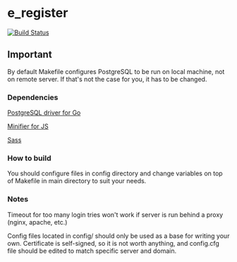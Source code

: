 # e_register

[![Build Status](https://travis-ci.com/d0ku/e_register.svg?token=czCs7ySFgsJtHB5vZwPp&branch=master)](https://travis-ci.com/d0ku/e_register)

## Important

By default Makefile configures PostgreSQL to be run on local machine, not on remote server. If that's not the case for you, it has to be changed.

### Dependencies
[PostgreSQL driver for Go](https://github.com/lib/pq)

[Minifier for JS](https://github.com/tdewolff/minify)

[Sass](https://sass-lang.com)

### How to build

You should configure files in config directory and change variables on top of Makefile in main directory to suit your needs.

### Notes

Timeout for too many login tries won't work if server is run behind a proxy (nginx, apache, etc.)

Config files located in config/ should only be used as a base for writing your own. Certificate is self-signed, so it is not worth anything, and config.cfg file should be edited to match specific server and domain.
